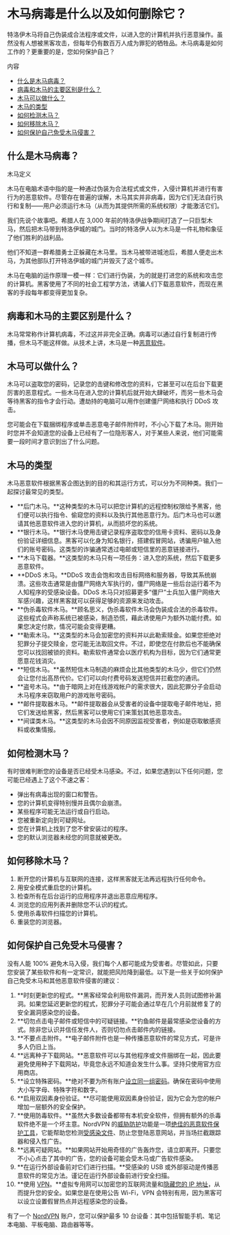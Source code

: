 # 木马病毒是什么以及如何删除它？

特洛伊木马将自己伪装成合法程序或文件，以进入您的计算机并执行恶意操作。虽然没有人想被黑客攻击，但每年仍有数百万人成为罪犯的牺牲品。木马病毒是如何工作的？更重要的是，您如何保护自己？

内容

- [什么是木马病毒？](https://nordvpn.com/zh/blog/shenme-shi-muma-bingdu/#what-is-trojan)
- [病毒和木马的主要区别是什么？](https://nordvpn.com/zh/blog/shenme-shi-muma-bingdu/#main-difference-between-virus-and-trojan)
- [木马可以做什么？](https://nordvpn.com/zh/blog/shenme-shi-muma-bingdu/#what-does-trojan-do)
- [木马的类型](https://nordvpn.com/zh/blog/shenme-shi-muma-bingdu/#types-of-trojan)
- [如何检测木马？](https://nordvpn.com/zh/blog/shenme-shi-muma-bingdu/#how-to-detect-trojan)
- [如何移除木马？](https://nordvpn.com/zh/blog/shenme-shi-muma-bingdu/#how-to-remove-trojan)
- [如何保护自己免受木马侵害？](https://nordvpn.com/zh/blog/shenme-shi-muma-bingdu/#how-to-protect-yourself-from-trojan)

## 什么是木马病毒？

木马定义

木马在电脑术语中指的是一种通过伪装为合法程式或文件，入侵计算机并进行有害行为的恶意软件。尽管存在普遍的误解，木马其实并非病毒，因为它们无法自行执行和复制——用户必须运行木马（从而为其提供所需的系统权限）才能激活它们。

我们先说个故事吧。希腊人在 3,000 年前的特洛伊战争期间打造了一只巨型木马，然后把木马带到特洛伊城的城门。当时的特洛伊人以为木马是一件礼物和象征了他们胜利的战利品。

他们不知道一群希腊勇士正躲藏在木马里。当木马被带进城池后，希腊人便走出木马，为其他部队打开特洛伊城的城门并毁灭了这个城市。

木马在电脑的运作原理一模一样：它们进行伪装，为的就是打进您的系统和攻击您的计算机。黑客使用了不同的社会工程学方法，诱骗人们下载恶意软件，而现在黑客的手段每年都变得更加复杂。

## 病毒和木马的主要区别是什么？

木马常常称作计算机病毒，不过这并非完全正确。病毒可以通过自行复制进行传播，但木马不能这样做。从技术上讲，木马是一种[恶意软件](https://nordvpn.com/zh/cybersecurity/what-is-malware/)。

## 木马可以做什么？

木马可以盗取您的密码，记录您的击键和修改您的资料，它甚至可以在后台下载更厉害的恶意程式。一些木马在进入您的计算机后就开始大肆破坏，而另一些木马会等待黑客的指令才会行动。遭劫持的电脑可以用作创建僵尸网络和执行 DDoS 攻击。

您可能会在下载捆绑程序或单击恶意电子邮件附件时，不小心下载了木马。刚开始时您并不会知道您的设备上已经有了一位隐形客人，对于某些人来说，他们可能需要一段时间才意识到出了什么问题。

## 木马的类型

木马恶意软件根据黑客企图达到的目的和其运行方式，可以分为不同种类。我们一起探讨最常见的类型。

- **后门木马。**这种类型的木马可以把您计算机的远程控制权限给予黑客，他们便可以执行指令、偷窥您的资料以及执行其他恶意行为。后门木马也可以邀请其他恶意软件进入您的计算机，从而损坏您的系统。
- **银行木马。**银行木马使用击键记录程序盗取您的信用卡资料、密码以及身份验证详细信息。黑客可以化身为知名银行，搭建假冒网站，诱骗用户输入他们的账号密码。这类型的诈骗通常透过电邮或短信里的恶意链接进行。
- **木马下载器。**这类型的木马只有一项任务：进入您的系统，然后下载更多恶意软件。
- **DDoS 木马。**DDoS 攻击会饱和攻击目标网络和服务器，导致其系统崩溃。这些攻击通常是由僵尸网络大军执行的，僵尸网络是一些后台运行着不为人知程序的受感染设备。DDoS 木马只对招募更多“僵尸”士兵加入僵尸网络大军感兴趣，这样黑客就可以获得足够的资源来发动攻击。
- **伪杀毒软件木马。**顾名思义，伪杀毒软件木马会伪装成合法的杀毒软件。这些程式会声称系统已被感染，制造恐慌，藉此诱使用户为额外功能付费。如果您决定付款，情况可能会变得更糟。
- **勒索木马。**这类型的木马会加密您的资料并以此勒索赎金。如果您拒绝对犯罪分子提交赎金，您可能无法取回文件。不过，即使您在付款后也不能确保您可以找回被锁的资料。勒索软件通常会以医疗机构为目标，因为它们通常更愿意花钱消灾。
- **短信木马。**虽然短信木马制造的麻烦会比其他类型的木马少，但它们仍然会让您付出高昂代价。它们可以向付费号码发送短信并拦截您的通讯。
- **盗号木马。**由于暗网上对在线游戏帐户的需求很大，因此犯罪分子会启动木马程序来窃取用户的游戏账号密码。
- **邮件提取器木马。**邮件提取器会从受害者的设备中提取电子邮件地址，把它们发送给黑客，然后黑客可以使用它们来策划其他恶意攻击。
- **间谍类木马。**这类型的木马会因不同原因监视受害者，例如是窃取敏感资料或收集情报。

## 如何检测木马？

有时很难判断您的设备是否已经受木马感染。不过，如果您遇到以下任何问题，您可能已经遇上了这个不速之客：

- 弹出有病毒出现的窗口和警告。
- 您的计算机变得特别慢并且偶尔会崩溃。
- 某些程序可能无法运行或自行启动。
- 您被重新定向到可疑网址。
- 您在计算机上找到了您不曾安装过的程序。
- 您的默认浏览器未经您的同意就被更改。

## 如何移除木马？

1. 断开您的计算机与互联网的连接，这样黑客就无法再远程执行任何命令。
2. 用安全模式重启您的计算机。
3. 检查所有在后台运行的应用程序并退出恶意应用程序。
4. 浏览您的应用列表并删除您不认识的程式。
5. 使用杀毒软件扫描您的计算机。
6. 重装您的浏览器。

## 如何保护自己免受木马侵害？

没有人能 100% 避免木马入侵，我们每个人都可能成为受害者。尽管如此，只要您安装了某些软件和有一定常识，就能把风险降到最低。以下是一些关于如何保护自己免受木马和其他恶意软件侵害的建议：

1. **时刻更新您的程式。**黑客经常会利用软件漏洞，而开发人员则试图修补漏洞。如果您延迟更新您的程式，犯罪分子可能会通过早在几个月前就修复了的安全漏洞感染您的设备。
2. **切勿点击电子邮件或短信中的可疑链接。**钓鱼邮件是最常感染您设备的方式。除非您认识并信任发件人，否则切勿点击邮件内的链接。
3. **不要点击附件。**电子邮件附件也是一种传播恶意软件的常见方式，可是许多人仍旧上当。
4. **远离种子下载网站。**恶意软件可以与其他程序或文件捆绑在一起，因此要避免使用种子下载网站，毕竟您永远不知道会发生什么事。坚持只使用官方应用商店。
5. **设立特殊密码。**绝对不要为所有账户[设立同一组密码](https://nordvpn.com/zh/blog/na-zhong-mima-bijiao-anquan/)。确保在密码中使用大小写字母、特殊字符和数字。
6. **启用双因素身份验证。**尽可能使用双因素身份验证，因为它会为您的帐户增加一层额外的安全保护。
7. **使用防毒软件。**虽然大多数设备都带有本机安全软件，但拥有额外的杀毒软件绝不是一个坏主意。NordVPN 的[威胁防护](https://nordvpn.com/zh/features/threat-protection/)功能是一项[绝佳的恶意软件保护工具](https://nordvpn.com/zh/features/threat-protection/malware-protection/)，它能帮助您检测[受感染文件](https://nordvpn.com/zh/features/threat-protection/malware-protection/)、防止您登陆恶意网站，并当场拦截跟踪器和侵入性广告。
8. **远离可疑网站。**如果网站开始用奇怪的广告轰炸您，请立即离开。只要您不小心点击了其中的广告，您的设备可能会受木马或广告软件感染。
9. **在运行外部设备前对它们进行扫描。**受感染的 USB 或外部驱动是传播恶意软件的常见方法。谨记在运行外部设备前进行安全扫描。
10. **使用 [VPN](https://nordvpn.com/zh/download/)。**虚拟专用网可以加密您的互联网流量和[隐藏您的 IP 地址](https://nordvpn.com/zh/features/hide-ip/)，从而提升您的安全。如果您是在使用公告 Wi-Fi，VPN 会特别有用，因为黑客可以设立设置假冒热点并远程感染您的设备。

有了一个 [NordVPN](https://nordvpn.com/zh/) 账户，您可以保护最多 10 台设备：其中包括智能手机、笔记本电脑、平板电脑、路由器等等。